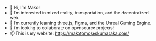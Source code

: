 - 👋 Hi, I’m Mako!
- 👀 I’m interested in mixed reality, transportation, and the decentralized web.
- 🌱 I’m currently learning three.js, Figma, and the Unreal Gaming Engine.
- 💞️ I’m looking to collaborate on opensource projects!
- 📫 This is my website: https://makotomoseskumasaka.com/
